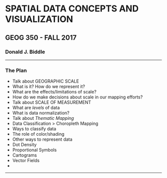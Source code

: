 # SPATIAL DATA CONCEPTS AND VISUALIZATION
## GEOG 350 - FALL 2017

### Donald J. Biddle
---
### The Plan
* Talk about GEOGRAPHIC SCALE
 * What is it? How do we represent it? 
 * What are the effects/limitations of scale?
 * How do we make decisions about scale in our mapping efforts?
* Talk about SCALE OF MEASUREMENT
 * What are *levels* of data
 * What is data normalization?
* Talk about *Thematic Mapping*
 * Data Classification > Choropleth Mapping
 * Ways to classify data
 * The role of color/shading
* Other ways to represent data
 * Dot Density
 * Proportional Symbols
 * Cartograms
 * Vector Fields
 * 


---